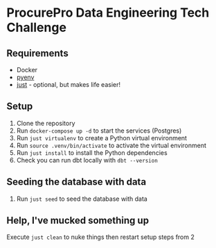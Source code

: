 # ProcurePro Data Engineering Tech Challenge

## Requirements

* Docker
* [pyenv](https://github.com/pyenv/pyenv#installation)
* [just](https://github.com/casey/just) - optional, but makes life easier!

## Setup

1. Clone the repository
2. Run `docker-compose up -d` to start the services (Postgres)
3. Run `just virtualenv` to create a Python virtual environment
4. Run `source .venv/bin/activate` to activate the virtual environment
5. Run `just install` to install the Python dependencies
6. Check you can run dbt locally with `dbt --version`

## Seeding the database with data

1. Run `just seed` to seed the database with data

## Help, I've mucked something up

Execute `just clean` to nuke things then restart setup steps from 2
